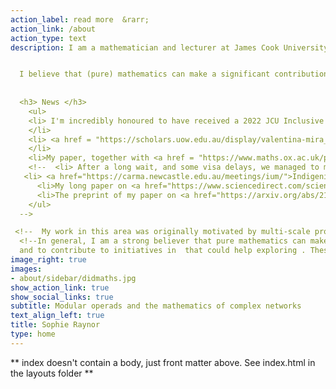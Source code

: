 ```yaml
---
action_label: read more  &rarr;
action_link: /about
action_type: text
description: I am a mathematician and lecturer at James Cook University, Bebegu Yumba campus, working in the [College of Science and Engineering](https://www.jcu.edu.au/college-of-science-and-engineering). In 2022, I have also taught in the [College of Arts, Society and Education (CASE)](https://www.jcu.edu.au/college-of-arts-society-and-education) at JCU. Before moving to JCU, I was a post-doctoral researcher at the [Centre of Australian Category Theory (CoACT)](https://www.mq.edu.au/research/research-centres-groups-and-facilities/innovative-technologies/centres/centre-of-australian-category-theory-coact), Macquarie University. My research is in the general area of operad theory, with a focus on modular operads and their foundations. My aim is to develop modular operadic techniques to improve our understanding of complex networks. I also have a lifelong interest in inclusive maths education. 


  I believe that (pure) mathematics can make a significant contribution in the search for enduring solutions to some of the world's most pressing problems. As a working mathematician, it is my responsibility to critically examine my assumptions, practices and institutions, and work to highlight and dismantle barriers to opportunity for participation in mathematical enquiry. 
  
  
  <h3> News </h3>
    <ul>
    <li> I'm incredibly honoured to have received a 2022 JCU Inclusive Teaching award.
    </li>
    <li> <a href = "https://scholars.uow.edu.au/display/valentina-mira_wheeler">Valentina Wheeler</a> and I are organising the AustMS Early Career Workshop to be held on 5 December, preceeding the main <a href = "https://conference.unsw.edu.au/en/austms2022">2022 meeting of the AustMS</a> at UNSW.
    </li>
    <li>My paper, together with <a href = "https://www.maths.ox.ac.uk/people/luciana.basualdo-bonatto">Luci Bonatto</a>, Safia Chettih, <a href ="https://www.ntnu.edu/employees/abigail.linton">Abigail Linton</a>, <a href ="https://www.marcyrobertson.com/"> Marcy Robertson</a> and <a href ="http://web.math.ku.dk/~wahl/">Nathalie Wahl</a> on <a href="https://www.sciencedirect.com/science/article/pii/S0166864122001092">An infinity operad for normalized cacti</a> has been published in <a href = "https://www.sciencedirect.com/journal/topology-and-its-applications">Topology and its Applications</a>.</li>
    <!--  <li> After a long wait, and some visa delays, we managed to move and start our new jobs. As of February 2022, I am a lecturer at <a href = "https://www.jcu.edu.au/">JCU</a>. It's been a full-on first semester, so this site has been rather ignored.</li> -->
   <li> <a href="https://carma.newcastle.edu.au/meetings/ium/">Indigenising University Mathematics</a> conference at the University of Newcastle 20-21 September 2021. Here are my <a href="/blog/ium_reflections/">reflections</a>. (With corrections to the version included in the MQ Maths and Stats October newsletter.) </li>
      <li>My long paper on <a href="https://www.sciencedirect.com/science/article/pii/S0001870821004503">Graphical combinatorics and a distributive law for modular operads</a> has been published in <a href="https://www.sciencedirect.com/journal/advances-in-mathematics/vol/392/suppl/C3">Advances in Mathematics</a>. These <a href="project/modop/errata.pdf">errata</a> have been communicated to the editor at Advances.<!-- It can be accessed without subscription for a limited time <a href="https://authors.elsevier.com/a/1dnt0RELdnJN3">here.</a> </li> -->
      <li>The preprint of my paper on <a href="https://arxiv.org/abs/2108.04557">Brauer diagrams, modular operads and a nerve theorem for circuit algebras</a> is available on the arXiv. </li>
    </ul> 
  -->

 <!--  My work in this area was originally motivated by multi-scale problems in neuroscience, and much of my current research is concerned with building an abstract mathematical theory of network cycles as generators of complexity. I am particularly interested in building research collaborations with the aim of translating this abstract theory into applications towards increasing the interpretability, and reducing the carbon footprint, of AI. -->
  <!--In general, I am a strong believer that pure mathematics can make a  significant contribution in the search for enduring solutions to some of the world's most pressing problems. SOMETHING ABOUT ENGAGEMENT AND OBSTACLES TO OPPORTUNITY... LOOK AT CLOVER'S STATEMENT
  and to contribute to initiatives in  that could help exploring . These days, I am particularly keen to form collaborations to explore the possibilities for translating the abstract mathematical theory of networks with cycles -->
image_right: true
images:
- about/sidebar/didmaths.jpg
show_action_link: true
show_social_links: true
subtitle: Modular operads and the mathematics of complex networks 
text_align_left: true
title: Sophie Raynor
type: home
---
```


** index doesn't contain a body, just front matter above.
See index.html in the layouts folder **
